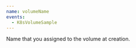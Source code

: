 ```yaml
---
name: volumeName
events:
  - K8sVolumeSample
---
```


Name that you assigned to the volume at creation.